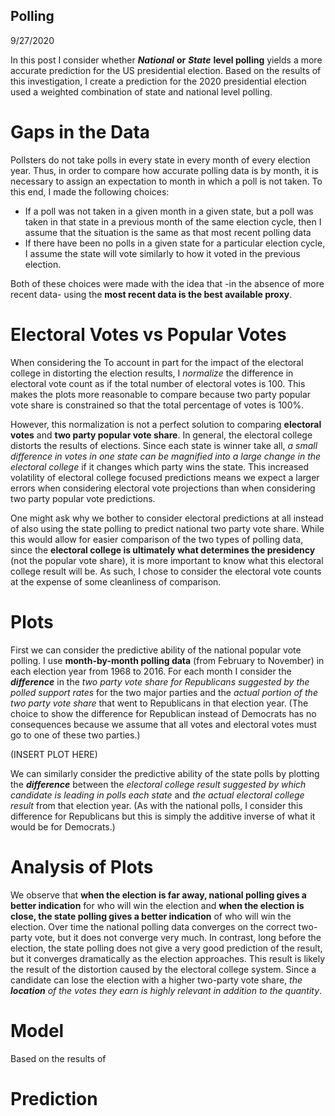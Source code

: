 ## Polling
9/27/2020

In this post I consider whether ***National*** **or** ***State*** **level polling** yields a more accurate prediction for the US presidential election. Based on the results of this investigation, I create a prediction for the 2020 presidential election used a weighted combination of state and national level polling.

# Gaps in the Data
Pollsters do not take polls in every state in every month of every election year. Thus, in order to compare how accurate polling data is by month, it is necessary to assign an expectation to month in which a poll is not taken. To this end, I made the following choices:

  * If a poll was not taken in a given month in a given state, but a poll was taken in that state in a previous month of the same election cycle, then I assume that the situation is the same as that most recent polling data
  * If there have been no polls in a given state for a particular election cycle, I assume the state will vote similarly to how it voted in the previous election.
  
Both of these choices were made with the idea that -in the absence of more recent data- using the **most recent data is the best available proxy**.

# Electoral Votes vs Popular Votes
When considering the 
To account in part for the impact of the electoral college in distorting the election results, I *normalize* the difference in electoral vote count as if the total number of electoral votes is 100. This makes the plots more reasonable to compare because two party popular vote share is constrained so that the total percentage of votes is 100%.

However, this normalization is not a perfect solution to comparing **electoral votes** and **two party popular vote share**. In general, the electoral college distorts the results of elections. Since each state is winner take all, *a small difference in votes in one state can be magnified into a large change in the electoral college* if it changes which party wins the state. This increased volatility of electoral college focused predictions means we expect a larger errors when considering electoral vote projections than when considering two party popular vote predictions.

One might ask why we bother to consider electoral predictions at all instead of also using the state polling to predict national two party vote share. While this would allow for easier comparison of the two types of polling data, since the **electoral college is ultimately what determines the presidency** (not the popular vote share), it is more important to know what this electoral college result will be. As such, I chose to consider the electoral vote counts at the expense of some cleanliness of comparison.

# Plots

First we can consider the predictive ability of the national popular vote polling. I use **month-by-month polling data** (from February to November) in each election year from 1968 to 2016. For each month I consider the ***difference*** in the *two party vote share for Republicans suggested by the polled support rates* for the two major parties and the *actual portion of the two party vote share* that went to Republicans in that election year. (The choice to show the difference for Republican instead of Democrats has no consequences because we assume that all votes and electoral votes must go to one of these two parties.)

(INSERT PLOT HERE)

We can similarly consider the predictive ability of the state polls by plotting the ***difference*** between the *electoral college result suggested by which candidate is leading in polls each state* and *the actual electoral college result* from that election year. (As with the national polls, I consider this difference for Republicans but this is simply the additive inverse of what it would be for Democrats.) 

# Analysis of Plots
We observe that **when the election is far away, national polling gives a better indication** for who will win the election and **when the election is close, the state polling gives a better indication** of who will win the election. Over time the national polling data converges on the correct two-party vote, but it does not converge very much. In contrast, long before the election, the state polling does not give a very good prediction of the result, but it converges dramatically as the election approaches. This result is likely the result of the distortion caused by the electoral college system. Since a candidate can lose the election with a higher two-party vote share, *the* ***location*** *of the votes they earn is highly relevant in addition to the quantity*.

# Model
Based on the results of 


# Prediction